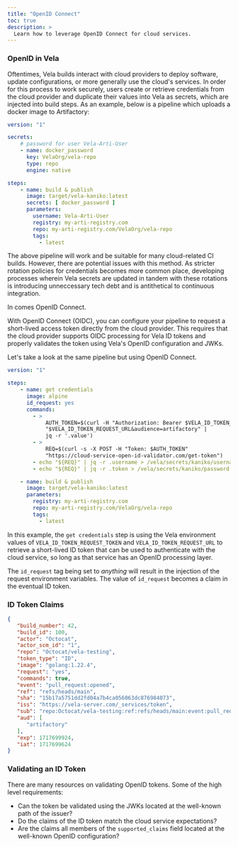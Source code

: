 ```yaml
---
title: "OpenID Connect"
toc: true
description: >
  Learn how to leverage OpenID Connect for cloud services.
---
```


### OpenID in Vela

Oftentimes, Vela builds interact with cloud providers to deploy software, update configurations, or more generally use the cloud's services. In order for this process to work securely, users create or retrieve credentials from the cloud provider and duplicate their values into Vela as secrets, which are injected into build steps. As an example, below is a pipeline which uploads a docker image to Artifactory:

```yaml
version: "1"

secrets:
    # password for user Vela-Arti-User
    - name: docker_password
      key: VelaOrg/vela-repo
      type: repo
      engine: native

steps:
    - name: build & publish
      image: target/vela-kaniko:latest
      secrets: [ docker_password ]
      parameters:
        username: Vela-Arti-User
        registry: my-arti-registry.com
        repo: my-arti-registry.com/VelaOrg/vela-repo
        tags:
          - latest
```

The above pipeline will work and be suitable for many cloud-related CI builds. However, there are potential issues with this method. As stricter rotation policies for credentials becomes more common place, developing processes wherein Vela secrets are updated in tandem with these rotations is introducing unneccessary tech debt and is antithetical to continuous integration.

In comes OpenID Connect.

With OpenID Connect (OIDC), you can configure your pipeline to request a short-lived access token directly from the cloud provider. This requires that the cloud provider supports OIDC processing for Vela ID tokens and properly validates the token using Vela's OpenID configuration and JWKs.

Let's take a look at the same pipeline but using OpenID Connect.

```yaml
version: "1"

steps:
    - name: get credentials
      image: alpine
      id_request: yes
      commands:
        - >
            AUTH_TOKEN=$(curl -H "Authorization: Bearer $VELA_ID_TOKEN_REQUEST_TOKEN"
            "$VELA_ID_TOKEN_REQUEST_URL&audience=artifactory" |
            jq -r '.value')
        - >
            REQ=$(curl -s -X POST -H "Token: $AUTH_TOKEN"
            "https://cloud-service-open-id-validator.com/get-token")
        - echo "${REQ}" | jq -r .username > /vela/secrets/kaniko/username
        - echo "${REQ}" | jq -r .token > /vela/secrets/kaniko/password

    - name: build & publish
      image: target/vela-kaniko:latest
      parameters:
        registry: my-arti-registry.com
        repo: my-arti-registry.com/VelaOrg/vela-repo
        tags:
          - latest
```

In this example, the `get credentials` step is using the Vela environment values of `VELA_ID_TOKEN_REQUEST_TOKEN` and `VELA_ID_TOKEN_REQUEST_URL` to retrieve a short-lived ID token that can be used to authenticate with the cloud service, so long as that service has an OpenID processing layer.

The `id_request` tag being set to _anything_ will result in the injection of the request environment variables. The value of `id_request` becomes a claim in the eventual ID token.

### ID Token Claims

```json
{
   "build_number": 42,
   "build_id": 100,
   "actor": "Octocat",
   "actor_scm_id": "1",
   "repo": "Octocat/vela-testing",
   "token_type": "ID",
   "image": "golang:1.22.4",
   "request": "yes",
   "commands": true,
   "event": "pull_request:opened",
   "ref": "refs/heads/main",
   "sha": "15b17a5751dd2fd04a7b4ca056063dc876984073",
   "iss": "https://vela-server.com/_services/token",
   "sub": "repo:Octocat/vela-testing:ref:refs/heads/main:event:pull_request",
   "aud": [
      "artifactory"
   ],
   "exp": 1717699924,
   "iat": 1717699624
}
```

### Validating an ID Token

There are many resources on validating OpenID tokens. Some of the high level requirements:

- Can the token be validated using the JWKs located at the well-known path of the issuer?
- Do the claims of the ID token match the cloud service expectations?
- Are the claims all members of the `supported_claims` field located at the well-known OpenID configuration?


